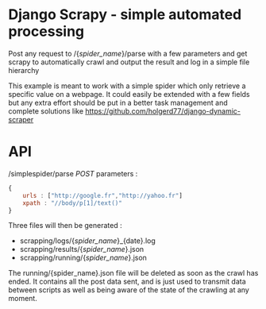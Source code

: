# Django Scrapy - simple automated processing

Post any request to /{*spider_name*}/parse with a few parameters and get scrapy 
to automatically crawl and output the result and log in a simple file hierarchy

This example is meant to work with a simple spider which only retrieve a 
specific value on a webpage. It could easily be extended with a few fields 
but any extra effort should be put in a better task management and complete 
solutions like https://github.com/holgerd77/django-dynamic-scraper

# API
/simplespider/parse *POST* parameters :
```js
{
    urls : ["http://google.fr","http://yahoo.fr"]
    xpath : "//body/p[1]/text()"
}
```

Three files will then be generated : 
* scrapping/logs/{*spider_name*}_{date}.log
* scrapping/results/{*spider_name*}.json
* scrapping/running/{*spider_name*}.json

The running/{spider_name}.json file will be deleted as soon as the crawl has ended. 
It contains all the post data sent, and is just used to transmit data between scripts
as well as being aware of the state of the crawling at any moment.
